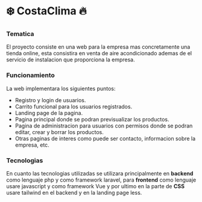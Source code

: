 # ❄️ CostaClima 🔥

### Tematica
El proyecto consiste en una web para la empresa mas concretamente una tienda online, esta consistira en venta de aire acondicionado ademas de el servicio de instalacion que proporciona la empresa.

### Funcionamiento

La web implementara los siguientes puntos:
  * Registro y login de usuarios.
  * Carrito funcional para los usuarios registrados.
  * Landing page de la pagina.
  * Pagina principal donde se podran previsualizar los productos.
  * Pagina de administracion para usuarios con permisos donde se podran editar, crear y borrar los productos.
  * Otras paginas de interes como puede ser contacto, informacion sobre la empresa, etc.

### Tecnologias

En cuanto las tecnologias utilizadas se utilizara principalmente en **backend** como lenguaje php y como framework laravel, para **frontend** como lenguaje usare javascript y como framework Vue y por ultimo en la parte de **CSS** usare tailwind en el backend y en la landing page less.
